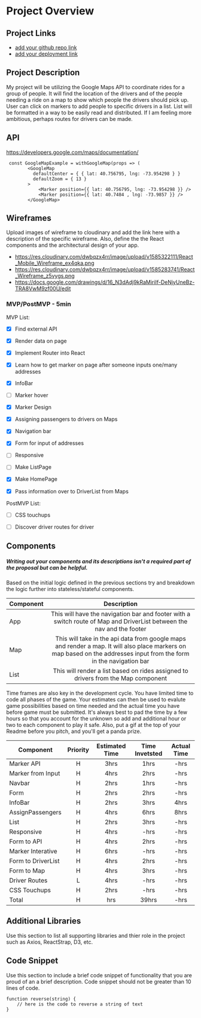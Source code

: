 # Project Overview

## Project Links

- [add your github repo link]()
- [add your deployment link]()

## Project Description

My project will be utilizing the Google Maps API to coordinate rides for a group of people. It will find the location of the drivers and of the people needing a ride on a map to show which people the drivers should pick up. User can click on markers to add people to specific drivers in a list. List will be formatted in a way to be easily read and distributed. If I am feeling more ambitious, perhaps routes for drivers can be made.

## API

https://developers.google.com/maps/documentation/





```
 const GoogleMapExample = withGoogleMap(props => (
        <GoogleMap
          defaultCenter = { { lat: 40.756795, lng: -73.954298 } }
          defaultZoom = { 13 }
        >
            <Marker position={{ lat: 40.756795, lng: -73.954298 }} />
            <Marker position={{ lat: 40.7484 , lng: -73.9857 }} />
        </GoogleMap>
```


## Wireframes

Upload images of wireframe to cloudinary and add the link here with a description of the specific wireframe. Also, define the the React components and the architectural design of your app.

- https://res.cloudinary.com/dwbqzx4rr/image/upload/v1585322111/React_Mobile_Wireframe_ex4qka.png
- https://res.cloudinary.com/dwbqzx4rr/image/upload/v1585283741/React_Wireframe_z5vygs.png
- https://docs.google.com/drawings/d/16_N3dAdj9kRaMiriIf-DeNjyUneBz-TRA8VwM9zf00U/edit


### MVP/PostMVP - 5min

MVP List:
- [x] Find external API
- [x] Render data on page
- [x] Implement Router into React
- [x] Learn how to get marker on page after someone inputs one/many addresses
- [x] InfoBar
- [ ] Marker hover
- [x] Marker Design
- [x] Assigning passengers to drivers on Maps
- [x] Navigation bar
- [x] Form for input of addresses
- [ ] Responsive
- [ ] Make ListPage
- [x] Make HomePage
- [x] Pass information over to DriverList from Maps



PostMVP List:
- [ ] CSS touchups
- [ ] Discover driver routes for driver


## Components
##### Writing out your components and its descriptions isn't a required part of the proposal but can be helpful.

Based on the initial logic defined in the previous sections try and breakdown the logic further into stateless/stateful components. 

| Component | Description | 
| --- | :---: |  
| App | This will have the navigation bar and footer with a switch route of Map and DriverList between the nav and the footer | 
| Map | This will take in the api data from google maps and render a map. It will also place markers on map based on the addresses input from the form in the navigation bar | 
| List | This will render a list based on rides assigned to drivers from the Map component | 


Time frames are also key in the development cycle.  You have limited time to code all phases of the game.  Your estimates can then be used to evalute game possibilities based on time needed and the actual time you have before game must be submitted. It's always best to pad the time by a few hours so that you account for the unknown so add and additional hour or two to each component to play it safe. Also, put a gif at the top of your Readme before you pitch, and you'll get a panda prize.

| Component | Priority | Estimated Time | Time Invetsted | Actual Time |
| --- | :---: |  :---: | :---: | :---: |
| Marker API | H | 3hrs| 1hrs | -hrs |
| Marker from Input | H | 4hrs| 2hrs | -hrs |
| Navbar| H | 2hrs| 1hrs | -hrs |
| Form | H | 2hrs| 2hrs | -hrs |
| InfoBar | H | 2hrs| 3hrs | 4hrs |
| AssignPassengers | H | 4hrs| 6hrs | 8hrs |
| List | H | 2hrs| 3hrs | -hrs |
| Responsive| H | 4hrs| -hrs | -hrs |
| Form to API | H | 4hrs| 2hrs | -hrs |
| Marker Interative| H | 6hrs| -hrs | -hrs |
| Form to DriverList | H | 4hrs| 2hrs | -hrs |
| Form to Map| H | 4hrs| 3hrs | -hrs |
| Driver Routes | L | 4hrs| -hrs | -hrs |
| CSS Touchups | H | 2hrs| -hrs | -hrs |
| Total | H | hrs| 39hrs | -hrs |

## Additional Libraries
 Use this section to list all supporting libraries and thier role in the project such as Axios, ReactStrap, D3, etc. 

## Code Snippet

Use this section to include a brief code snippet of functionality that you are proud of an a brief description.  Code snippet should not be greater than 10 lines of code. 

```
function reverse(string) {
	// here is the code to reverse a string of text
}
```
